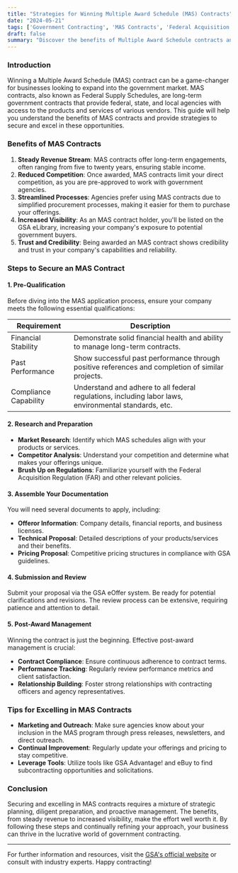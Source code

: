 ```yaml
---
title: "Strategies for Winning Multiple Award Schedule (MAS) Contracts"
date: "2024-05-21"
tags: ['Government Contracting', 'MAS Contracts', 'Federal Acquisition', 'Business Growth', 'Procurement Strategy']
draft: false
summary: "Discover the benefits of Multiple Award Schedule contracts and the steps necessary to secure these long-term government contracts that cover various products and services."
---
```


### Introduction

Winning a Multiple Award Schedule (MAS) contract can be a game-changer for businesses looking to expand into the government market. MAS contracts, also known as Federal Supply Schedules, are long-term government contracts that provide federal, state, and local agencies with access to the products and services of various vendors. This guide will help you understand the benefits of MAS contracts and provide strategies to secure and excel in these opportunities.

### Benefits of MAS Contracts

1. **Steady Revenue Stream**: MAS contracts offer long-term engagements, often ranging from five to twenty years, ensuring stable income.
2. **Reduced Competition**: Once awarded, MAS contracts limit your direct competition, as you are pre-approved to work with government agencies.
3. **Streamlined Processes**: Agencies prefer using MAS contracts due to simplified procurement processes, making it easier for them to purchase your offerings.
4. **Increased Visibility**: As an MAS contract holder, you'll be listed on the GSA eLibrary, increasing your company's exposure to potential government buyers.
5. **Trust and Credibility**: Being awarded an MAS contract shows credibility and trust in your company's capabilities and reliability.

### Steps to Secure an MAS Contract

#### 1. Pre-Qualification

Before diving into the MAS application process, ensure your company meets the following essential qualifications:

| Requirement           | Description                                                                                         |
| --------------------- | --------------------------------------------------------------------------------------------------- |
| Financial Stability   | Demonstrate solid financial health and ability to manage long-term contracts.                       |
| Past Performance      | Show successful past performance through positive references and completion of similar projects.    |
| Compliance Capability | Understand and adhere to all federal regulations, including labor laws, environmental standards, etc.|

#### 2. Research and Preparation

- **Market Research**: Identify which MAS schedules align with your products or services.
- **Competitor Analysis**: Understand your competition and determine what makes your offerings unique.
- **Brush Up on Regulations**: Familiarize yourself with the Federal Acquisition Regulation (FAR) and other relevant policies.

#### 3. Assemble Your Documentation

You will need several documents to apply, including:

- **Offeror Information**: Company details, financial reports, and business licenses.
- **Technical Proposal**: Detailed descriptions of your products/services and their benefits.
- **Pricing Proposal**: Competitive pricing structures in compliance with GSA guidelines.

#### 4. Submission and Review

Submit your proposal via the GSA eOffer system. Be ready for potential clarifications and revisions. The review process can be extensive, requiring patience and attention to detail.

#### 5. Post-Award Management

Winning the contract is just the beginning. Effective post-award management is crucial:

- **Contract Compliance**: Ensure continuous adherence to contract terms.
- **Performance Tracking**: Regularly review performance metrics and client satisfaction.
- **Relationship Building**: Foster strong relationships with contracting officers and agency representatives.

### Tips for Excelling in MAS Contracts

- **Marketing and Outreach**: Make sure agencies know about your inclusion in the MAS program through press releases, newsletters, and direct outreach.
- **Continual Improvement**: Regularly update your offerings and pricing to stay competitive.
- **Leverage Tools**: Utilize tools like GSA Advantage! and eBuy to find subcontracting opportunities and solicitations.

### Conclusion

Securing and excelling in MAS contracts requires a mixture of strategic planning, diligent preparation, and proactive management. The benefits, from steady revenue to increased visibility, make the effort well worth it. By following these steps and continually refining your approach, your business can thrive in the lucrative world of government contracting.

---

For further information and resources, visit the [GSA's official website](https://www.gsa.gov) or consult with industry experts. Happy contracting!